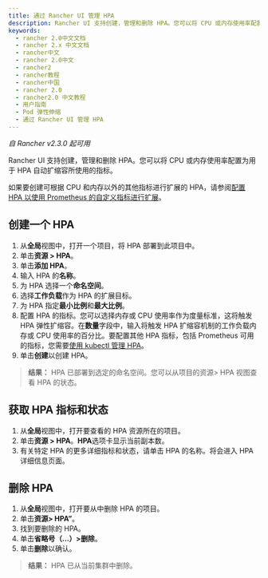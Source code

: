 ```yaml
---
title: 通过 Rancher UI 管理 HPA
description: Rancher UI 支持创建，管理和删除 HPA。您可以将 CPU 或内存使用率配置为用于 HPA 自动扩缩容所使用的指标。
keywords:
  - rancher 2.0中文文档
  - rancher 2.x 中文文档
  - rancher中文
  - rancher 2.0中文
  - rancher2
  - rancher教程
  - rancher中国
  - rancher 2.0
  - rancher2.0 中文教程
  - 用户指南
  - Pod 弹性伸缩
  - 通过 Rancher UI 管理 HPA
---
```


_自 Rancher v2.3.0 起可用_

Rancher UI 支持创建，管理和删除 HPA。您可以将 CPU 或内存使用率配置为用于 HPA 自动扩缩容所使用的指标。

如果要创建可根据 CPU 和内存以外的其他指标进行扩展的 HPA，请参阅[配置 HPA 以使用 Prometheus 的自定义指标进行扩展](/docs/rancher2/k8s-in-rancher/horitzontal-pod-autoscaler/manage-hpa-with-kubectl/_index)。

## 创建一个 HPA

1. 从**全局**视图中，打开一个项目，将 HPA 部署到此项目中。
1. 单击**资源 > HPA**。
1. 单击**添加 HPA**。
1. 输入 HPA 的**名称**。
1. 为 HPA 选择一个**命名空间**。
1. 选择**工作负载**作为 HPA 的扩展目标。
1. 为 HPA 指定**最小比例**和**最大比例**。
1. 配置 HPA 的指标。您可以选择内存或 CPU 使用率作为度量标准，这将触发 HPA 弹性扩缩容。在**数量**字段中，输入将触发 HPA 扩缩容机制的工作负载内存或 CPU 使用率的百分比。要配置其他 HPA 指标，包括 Prometheus 可用的指标，您需要[使用 kubectl 管理 HPA](/docs/rancher2/k8s-in-rancher/horitzontal-pod-autoscaler/manage-hpa-with-kubectl/_index)。
1. 单击**创建**以创建 HPA。

> **结果：** HPA 已部署到选定的命名空间。您可以从项目的资源> HPA 视图查看 HPA 的状态。

## 获取 HPA 指标和状态

1. 从**全局**视图中，打开要查看的 HPA 资源所在的项目。
1. 单击**资源 > HPA**。**HPA**选项卡显示当前副本数。
1. 有关特定 HPA 的更多详细指标和状态，请单击 HPA 的名称。将会进入 HPA 详细信息页面。

## 删除 HPA

1. 从**全局**视图中，打开要从中删除 HPA 的项目。
1. 单击**资源> HPA”**。
1. 找到要删除的 HPA。
1. 单击**省略号（...）>删除**。
1. 单击**删除**以确认。

> **结果：** HPA 已从当前集群中删除。
